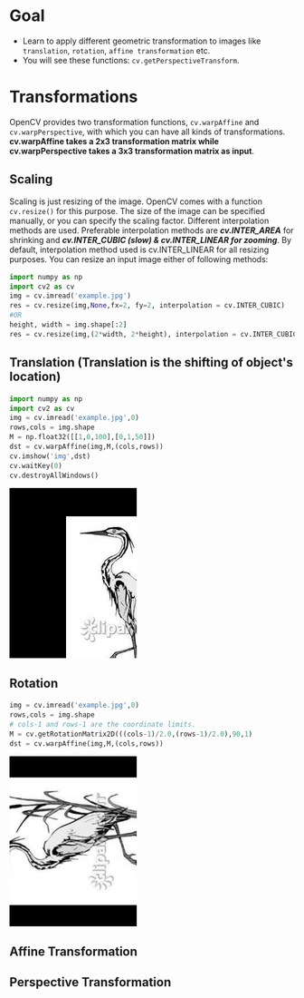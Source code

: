 # Goal
* Learn to apply different geometric transformation to images like `translation`, `rotation`, `affine transformation` etc.
* You will see these functions: `cv.getPerspectiveTransform`.
# Transformations
OpenCV provides two transformation functions, `cv.warpAffine` and `cv.warpPerspective`, with which you can have all kinds of transformations. **cv.warpAffine takes a 2x3 transformation matrix while cv.warpPerspective takes a 3x3 transformation matrix as input**.
## Scaling
Scaling is just resizing of the image. OpenCV comes with a function `cv.resize()` for this purpose. The size of the image can be specified manually, or you can specify the scaling factor. Different interpolation methods are used. Preferable interpolation methods are ***cv.INTER_AREA*** for shrinking and ***cv.INTER_CUBIC (slow) & cv.INTER_LINEAR for zooming***. By default, interpolation method used is cv.INTER_LINEAR for all resizing purposes. You can resize an input image either of following methods:
```python
import numpy as np
import cv2 as cv
img = cv.imread('example.jpg')
res = cv.resize(img,None,fx=2, fy=2, interpolation = cv.INTER_CUBIC)
#OR
height, width = img.shape[:2]
res = cv.resize(img,(2*width, 2*height), interpolation = cv.INTER_CUBIC)
```
## Translation (Translation is the shifting of object's location)
```python
import numpy as np
import cv2 as cv
img = cv.imread('example.jpg',0)
rows,cols = img.shape
M = np.float32([[1,0,100],[0,1,50]])
dst = cv.warpAffine(img,M,(cols,rows))
cv.imshow('img',dst)
cv.waitKey(0)
cv.destroyAllWindows()
```
![](https://github.com/ranran4082391/opencv_tutorials_1/blob/master/t6/warpAffine.png)
## Rotation
```python
img = cv.imread('example.jpg',0)
rows,cols = img.shape
# cols-1 and rows-1 are the coordinate limits.
M = cv.getRotationMatrix2D(((cols-1)/2.0,(rows-1)/2.0),90,1)
dst = cv.warpAffine(img,M,(cols,rows))
```
![](https://github.com/ranran4082391/opencv_tutorials_1/blob/master/t6/Rotation.png)
## Affine Transformation
## Perspective Transformation

